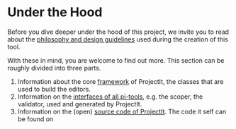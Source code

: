 # Under the Hood

Before you dive deeper under the hood of this project, we invite you to read about the
[philosophy and design guidelines](/010_Intro/020_Our_Philosophy) used during the creation of this tool.

With these in mind, you are welcome to find out more. This section can be roughly divided into three parts.

1. Information about the core [framework](/060_Under_the_Hood/010_The_Editor_Framework) of ProjectIt, the classes that
   are used to build the editors.
2. Information on the [interfaces of all pi-tools](/060_Under_the_Hood/020_The_PiTool_Interfaces), e.g. the scoper, the validator,
   used and generated by ProjectIt.
3. Information on the (open) [source code of ProjectIt](/060_Under_the_Hood/030_Source_Code_Documentation). The code it self can 
   be found on <a target="_blank" href="https://github.com/projectit-org/ProjectIt" />
